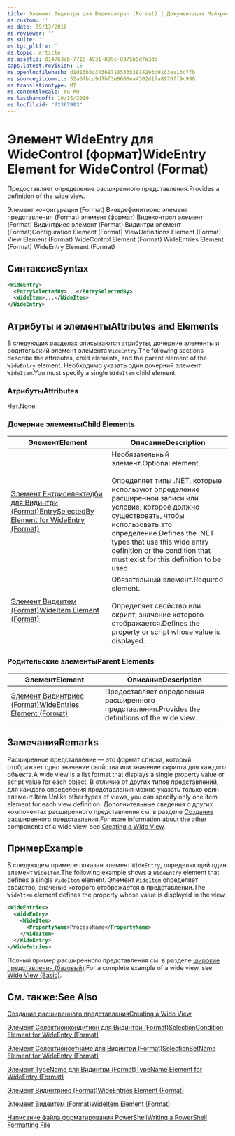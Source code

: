 ```yaml
---
title: Элемент Видинтри для Видеконтрол (Format) | Документация Майкрософт
ms.custom: ''
ms.date: 09/13/2016
ms.reviewer: ''
ms.suite: ''
ms.tgt_pltfrm: ''
ms.topic: article
ms.assetid: 014763cb-7716-4931-899c-8375b5d7a3dd
caps.latest.revision: 15
ms.openlocfilehash: d1d13b5c3436871053353814293d9163ea13c7fb
ms.sourcegitcommit: 52a67bcd9d7bf3e8600ea4302d1fa8970ff9c998
ms.translationtype: MT
ms.contentlocale: ru-RU
ms.lasthandoff: 10/15/2019
ms.locfileid: "72367903"
---
```

# <a name="wideentry-element-for-widecontrol-format"></a><span data-ttu-id="333cc-102">Элемент WideEntry для WideControl (формат)</span><span class="sxs-lookup"><span data-stu-id="333cc-102">WideEntry Element for WideControl (Format)</span></span>

<span data-ttu-id="333cc-103">Предоставляет определение расширенного представления.</span><span class="sxs-lookup"><span data-stu-id="333cc-103">Provides a definition of the wide view.</span></span>

<span data-ttu-id="333cc-104">Элемент конфигурации (Format) Виевдефинитионс элемент представления (Format) элемент (формат) Видеконтрол элемент (Format) Видинтриес элемент (Format) Видинтри элемент (Format)</span><span class="sxs-lookup"><span data-stu-id="333cc-104">Configuration Element (Format) ViewDefinitions Element (Format) View Element (Format) WideControl Element (Format) WideEntries Element (Format) WideEntry Element (Format)</span></span>

## <a name="syntax"></a><span data-ttu-id="333cc-105">Синтаксис</span><span class="sxs-lookup"><span data-stu-id="333cc-105">Syntax</span></span>

```xml
<WideEntry>
  <EntrySelectedBy>...</EntrySelectedBy>
  <WideItem>...</WideItem>
</WideEntry>
```

## <a name="attributes-and-elements"></a><span data-ttu-id="333cc-106">Атрибуты и элементы</span><span class="sxs-lookup"><span data-stu-id="333cc-106">Attributes and Elements</span></span>

<span data-ttu-id="333cc-107">В следующих разделах описываются атрибуты, дочерние элементы и родительский элемент элемента `WideEntry`.</span><span class="sxs-lookup"><span data-stu-id="333cc-107">The following sections describe the attributes, child elements, and the parent element of the `WideEntry` element.</span></span> <span data-ttu-id="333cc-108">Необходимо указать один дочерний элемент `WideItem`.</span><span class="sxs-lookup"><span data-stu-id="333cc-108">You must specify a single `WideItem` child element.</span></span>

### <a name="attributes"></a><span data-ttu-id="333cc-109">Атрибуты</span><span class="sxs-lookup"><span data-stu-id="333cc-109">Attributes</span></span>

<span data-ttu-id="333cc-110">Нет.</span><span class="sxs-lookup"><span data-stu-id="333cc-110">None.</span></span>

### <a name="child-elements"></a><span data-ttu-id="333cc-111">Дочерние элементы</span><span class="sxs-lookup"><span data-stu-id="333cc-111">Child Elements</span></span>

|<span data-ttu-id="333cc-112">Элемент</span><span class="sxs-lookup"><span data-stu-id="333cc-112">Element</span></span>|<span data-ttu-id="333cc-113">Описание</span><span class="sxs-lookup"><span data-stu-id="333cc-113">Description</span></span>|
|-------------|-----------------|
|[<span data-ttu-id="333cc-114">Элемент Ентриселектедби для Видинтри (Format)</span><span class="sxs-lookup"><span data-stu-id="333cc-114">EntrySelectedBy Element for WideEntry (Format)</span></span>](./entryselectedby-element-for-wideentry-format.md)|<span data-ttu-id="333cc-115">Необязательный элемент.</span><span class="sxs-lookup"><span data-stu-id="333cc-115">Optional element.</span></span><br /><br /> <span data-ttu-id="333cc-116">Определяет типы .NET, которые используют определение расширенной записи или условие, которое должно существовать, чтобы использовать это определение.</span><span class="sxs-lookup"><span data-stu-id="333cc-116">Defines the .NET types that use this wide entry definition or the condition that must exist for this definition to be used.</span></span>|
|[<span data-ttu-id="333cc-117">Элемент Видеитем (Format)</span><span class="sxs-lookup"><span data-stu-id="333cc-117">WideItem Element (Format)</span></span>](./wideitem-element-for-widecontrol-format.md)|<span data-ttu-id="333cc-118">Обязательный элемент.</span><span class="sxs-lookup"><span data-stu-id="333cc-118">Required element.</span></span><br /><br /> <span data-ttu-id="333cc-119">Определяет свойство или скрипт, значение которого отображается.</span><span class="sxs-lookup"><span data-stu-id="333cc-119">Defines the property or script whose value is displayed.</span></span>|

### <a name="parent-elements"></a><span data-ttu-id="333cc-120">Родительские элементы</span><span class="sxs-lookup"><span data-stu-id="333cc-120">Parent Elements</span></span>

|<span data-ttu-id="333cc-121">Элемент</span><span class="sxs-lookup"><span data-stu-id="333cc-121">Element</span></span>|<span data-ttu-id="333cc-122">Описание</span><span class="sxs-lookup"><span data-stu-id="333cc-122">Description</span></span>|
|-------------|-----------------|
|[<span data-ttu-id="333cc-123">Элемент Видинтриес (Format)</span><span class="sxs-lookup"><span data-stu-id="333cc-123">WideEntries Element (Format)</span></span>](./wideentries-element-for-widecontrol-format.md)|<span data-ttu-id="333cc-124">Предоставляет определения расширенного представления.</span><span class="sxs-lookup"><span data-stu-id="333cc-124">Provides the definitions of the wide view.</span></span>|

## <a name="remarks"></a><span data-ttu-id="333cc-125">Замечания</span><span class="sxs-lookup"><span data-stu-id="333cc-125">Remarks</span></span>

<span data-ttu-id="333cc-126">Расширенное представление — это формат списка, который отображает одно значение свойства или значение скрипта для каждого объекта.</span><span class="sxs-lookup"><span data-stu-id="333cc-126">A wide view is a list format that displays a single property value or script value for each object.</span></span> <span data-ttu-id="333cc-127">В отличие от других типов представлений, для каждого определения представления можно указать только один элемент Item.</span><span class="sxs-lookup"><span data-stu-id="333cc-127">Unlike other types of views, you can specify only one item element for each view definition.</span></span> <span data-ttu-id="333cc-128">Дополнительные сведения о других компонентах расширенного представления см. в разделе [Создание расширенного представления](./creating-a-wide-view.md).</span><span class="sxs-lookup"><span data-stu-id="333cc-128">For more information about the other components of a wide view, see [Creating a Wide View](./creating-a-wide-view.md).</span></span>

## <a name="example"></a><span data-ttu-id="333cc-129">Пример</span><span class="sxs-lookup"><span data-stu-id="333cc-129">Example</span></span>

<span data-ttu-id="333cc-130">В следующем примере показан элемент `WideEntry`, определяющий один элемент `WideItem`.</span><span class="sxs-lookup"><span data-stu-id="333cc-130">The following example shows a `WideEntry` element that defines a single `WideItem` element.</span></span> <span data-ttu-id="333cc-131">Элемент `WideItem` определяет свойство, значение которого отображается в представлении.</span><span class="sxs-lookup"><span data-stu-id="333cc-131">The `WideItem` element defines the property whose value is displayed in the view.</span></span>

```xml
<WideEntries>
  <WideEntry>
    <WideItem>
      <PropertyName>ProcessName</PropertyName>
    </WideItem>
  </WideEntry>
</WideEntries>

```

<span data-ttu-id="333cc-132">Полный пример расширенного представления см. в разделе [широкие представления (базовый)](./wide-view-basic.md).</span><span class="sxs-lookup"><span data-stu-id="333cc-132">For a complete example of a wide view, see [Wide View (Basic)](./wide-view-basic.md).</span></span>

## <a name="see-also"></a><span data-ttu-id="333cc-133">См. также:</span><span class="sxs-lookup"><span data-stu-id="333cc-133">See Also</span></span>

[<span data-ttu-id="333cc-134">Создание расширенного представления</span><span class="sxs-lookup"><span data-stu-id="333cc-134">Creating a Wide View</span></span>](./creating-a-wide-view.md)

[<span data-ttu-id="333cc-135">Элемент Селектионкондитион для Видинтри (Format)</span><span class="sxs-lookup"><span data-stu-id="333cc-135">SelectionCondition Element for WideEntry (Format)</span></span>](./selectioncondition-element-for-entryselectedby-for-widecontrol-format.md)

[<span data-ttu-id="333cc-136">Элемент Селектионсетнаме для Видинтри (Format)</span><span class="sxs-lookup"><span data-stu-id="333cc-136">SelectionSetName Element for WideEntry (Format)</span></span>](./selectionsetname-element-for-entryselectedby-for-widecontrol-format.md)

[<span data-ttu-id="333cc-137">Элемент TypeName для Видинтри (Format)</span><span class="sxs-lookup"><span data-stu-id="333cc-137">TypeName Element for WideEntry (Format)</span></span>](./typename-element-for-entryselectedby-for-wideentry-format.md)

[<span data-ttu-id="333cc-138">Элемент Видинтриес (Format)</span><span class="sxs-lookup"><span data-stu-id="333cc-138">WideEntries Element (Format)</span></span>](./wideentries-element-for-widecontrol-format.md)

[<span data-ttu-id="333cc-139">Элемент Видеитем (Format)</span><span class="sxs-lookup"><span data-stu-id="333cc-139">WideItem Element (Format)</span></span>](./wideitem-element-for-widecontrol-format.md)

[<span data-ttu-id="333cc-140">Написание файла форматирования PowerShell</span><span class="sxs-lookup"><span data-stu-id="333cc-140">Writing a PowerShell Formatting File</span></span>](./writing-a-powershell-formatting-file.md)
